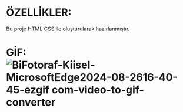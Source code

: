 # ÖZELLİKLER: 
Bu proje HTML CSS ile oluşturularak hazırlanmıştır.


# GİF: ![BiFotoraf-Kiisel-MicrosoftEdge2024-08-2616-40-45-ezgif com-video-to-gif-converter](https://github.com/user-attachments/assets/6502251f-75da-4f40-82cd-820fa4b18fce)
